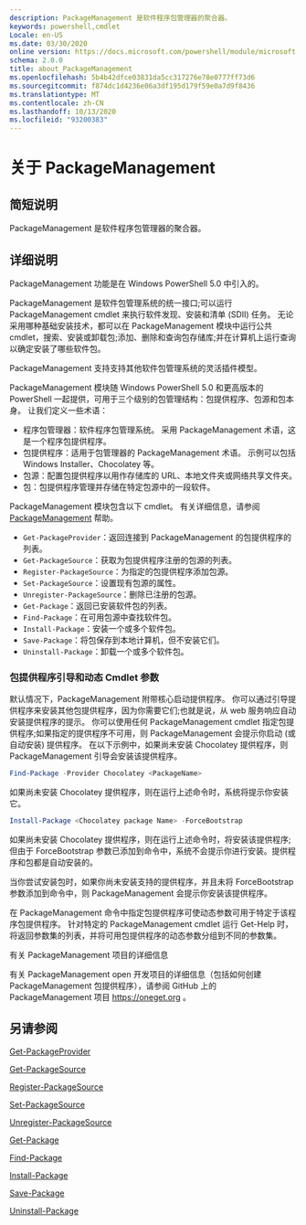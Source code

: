 ```yaml
---
description: PackageManagement 是软件程序包管理器的聚合器。
keywords: powershell,cmdlet
Locale: en-US
ms.date: 03/30/2020
online version: https://docs.microsoft.com/powershell/module/microsoft.powershell.core/about/about_packagemanagement?view=powershell-7&WT.mc_id=ps-gethelp
schema: 2.0.0
title: about_PackageManagement
ms.openlocfilehash: 5b4b42dfce03831da5cc317276e78e0777ff73d6
ms.sourcegitcommit: f874dc1d4236e06a3df195d179f59e0a7d9f8436
ms.translationtype: MT
ms.contentlocale: zh-CN
ms.lasthandoff: 10/13/2020
ms.locfileid: "93200383"
---
```

# <a name="about-packagemanagement"></a>关于 PackageManagement

## <a name="short-description"></a>简短说明
PackageManagement 是软件程序包管理器的聚合器。

## <a name="long-description"></a>详细说明

PackageManagement 功能是在 Windows PowerShell 5.0 中引入的。

PackageManagement 是软件包管理系统的统一接口;可以运行 PackageManagement cmdlet 来执行软件发现、安装和清单 (SDII) 任务。 无论采用哪种基础安装技术，都可以在 PackageManagement 模块中运行公共 cmdlet，搜索、安装或卸载包;添加、删除和查询包存储库;并在计算机上运行查询以确定安装了哪些软件包。

PackageManagement 支持支持其他软件包管理系统的灵活插件模型。

PackageManagement 模块随 Windows PowerShell 5.0 和更高版本的 PowerShell 一起提供，可用于三个级别的包管理结构：包提供程序、包源和包本身。 让我们定义一些术语：

- 程序包管理器：软件程序包管理系统。 采用 PackageManagement 术语，这是一个程序包提供程序。
- 包提供程序：适用于包管理器的 PackageManagement 术语。 示例可以包括 Windows Installer、Chocolatey 等。
- 包源：配置包提供程序以用作存储库的 URL、本地文件夹或网络共享文件夹。
- 包：包提供程序管理并存储在特定包源中的一段软件。

PackageManagement 模块包含以下 cmdlet。 有关详细信息，请参阅 [PackageManagement](/powershell/module/packagemanagement) 帮助。

- `Get-PackageProvider`：返回连接到 PackageManagement 的包提供程序的列表。
- `Get-PackageSource`：获取为包提供程序注册的包源的列表。
- `Register-PackageSource`：为指定的包提供程序添加包源。
- `Set-PackageSource`：设置现有包源的属性。
- `Unregister-PackageSource`：删除已注册的包源。
- `Get-Package`：返回已安装软件包的列表。
- `Find-Package`：在可用包源中查找软件包。
- `Install-Package`：安装一个或多个软件包。
- `Save-Package`：将包保存到本地计算机，但不安装它们。
- `Uninstall-Package`：卸载一个或多个软件包。

### <a name="package-provider-bootstrapping-and-dynamic-cmdlet-parameters"></a>包提供程序引导和动态 Cmdlet 参数

默认情况下，PackageManagement 附带核心启动提供程序。 你可以通过引导提供程序来安装其他包提供程序，因为你需要它们;也就是说，从 web 服务响应自动安装提供程序的提示。 你可以使用任何 PackageManagement cmdlet 指定包提供程序;如果指定的提供程序不可用，则 PackageManagement 会提示你启动 (或自动安装) 提供程序。 在以下示例中，如果尚未安装 Chocolatey 提供程序，则 PackageManagement 引导会安装该提供程序。

```powershell
Find-Package -Provider Chocolatey <PackageName>
```

如果尚未安装 Chocolatey 提供程序，则在运行上述命令时，系统将提示你安装它。

```powershell
Install-Package <Chocolatey package Name> -ForceBootstrap
```

如果尚未安装 Chocolatey 提供程序，则在运行上述命令时，将安装该提供程序;但由于 ForceBootstrap 参数已添加到命令中，系统不会提示你进行安装。提供程序和包都是自动安装的。

当你尝试安装包时，如果你尚未安装支持的提供程序，并且未将 ForceBootstrap 参数添加到命令中，则 PackageManagement 会提示你安装该提供程序。

在 PackageManagement 命令中指定包提供程序可使动态参数可用于特定于该程序包提供程序。 针对特定的 PackageManagement cmdlet 运行 Get-Help 时，将返回参数集的列表，并将可用包提供程序的动态参数分组到不同的参数集。

有关 PackageManagement 项目的详细信息

有关 PackageManagement open 开发项目的详细信息（包括如何创建 PackageManagement 包提供程序），请参阅 GitHub 上的 PackageManagement 项目 https://oneget.org 。

## <a name="see-also"></a>另请参阅

[Get-PackageProvider](xref:PackageManagement.Get-PackageProvider)

[Get-PackageSource](xref:PackageManagement.Get-PackageSource)

[Register-PackageSource](xref:PackageManagement.Register-PackageSource)

[Set-PackageSource](xref:PackageManagement.Set-PackageSource)

[Unregister-PackageSource](xref:PackageManagement.Unregister-PackageSource)

[Get-Package](xref:PackageManagement.Get-Package)

[Find-Package](xref:PackageManagement.Find-Package)

[Install-Package](xref:PackageManagement.Install-Package)

[Save-Package](xref:PackageManagement.Save-Package)

[Uninstall-Package](xref:PackageManagement.Uninstall-Package)
